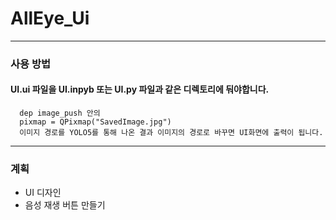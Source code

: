 # AllEye_Ui
---
### 사용 방법
#### UI.ui 파일을 UI.inpyb 또는 UI.py 파일과 같은 디렉토리에 둬야합니다.
```
  dep image_push 안의
  pixmap = QPixmap("SavedImage.jpg") 
  이미지 경로를 YOLO5를 통해 나온 결과 이미지의 경로로 바꾸면 UI화면에 출력이 됩니다. 
``````
---
### 계획
- UI 디자인
- 음성 재생 버튼 만들기
